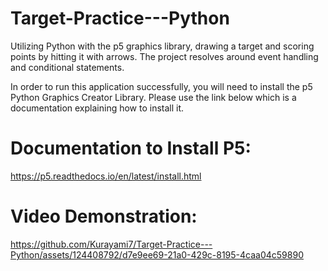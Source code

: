 # Target-Practice---Python
Utilizing Python with the p5 graphics library, drawing a target and scoring points by hitting it with arrows. The project resolves around event handling and conditional statements.

In order to run this application successfully, you will need to install the p5 Python Graphics Creator Library. Please use the link below which is a documentation explaining how to install it.


# Documentation to Install P5: 
https://p5.readthedocs.io/en/latest/install.html

# Video Demonstration:
https://github.com/Kurayami7/Target-Practice---Python/assets/124408792/d7e9ee69-21a0-429c-8195-4caa04c59890

